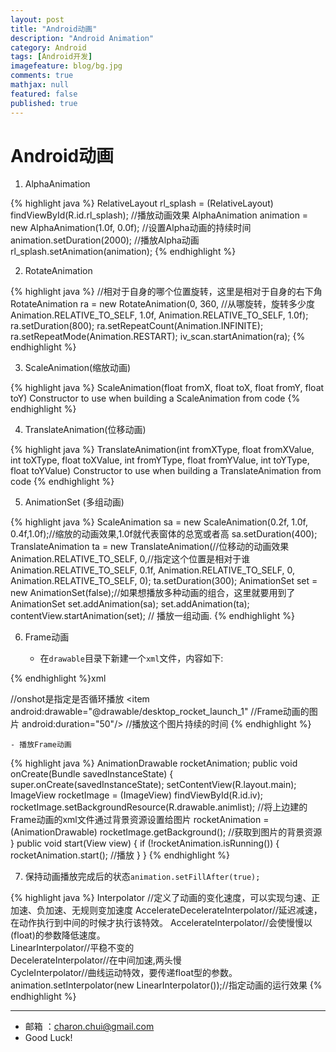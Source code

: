 ```yaml
---
layout: post
title: "Android动画"
description: "Android Animation"
category: Android
tags: [Android开发]
imagefeature: blog/bg.jpg
comments: true
mathjax: null
featured: false
published: true
---
```



Android动画
===

1. AlphaAnimation

{% highlight java %}
RelativeLayout rl_splash = (RelativeLayout) findViewById(R.id.rl_splash);
//播放动画效果
AlphaAnimation animation = new AlphaAnimation(1.0f, 0.0f);
//设置Alpha动画的持续时间
animation.setDuration(2000);
//播放Alpha动画
rl_splash.setAnimation(animation);
{% endhighlight %}

2. RotateAnimation

{% highlight java %}
//相对于自身的哪个位置旋转，这里是相对于自身的右下角
RotateAnimation ra = new RotateAnimation(0, 360,  //从哪旋转，旋转多少度
		Animation.RELATIVE_TO_SELF, 1.0f, Animation.RELATIVE_TO_SELF,
		1.0f);
ra.setDuration(800);
ra.setRepeatCount(Animation.INFINITE);
ra.setRepeatMode(Animation.RESTART);
iv_scan.startAnimation(ra);
 {% endhighlight %}
 
3. ScaleAnimation(缩放动画)    
     
{% highlight java %} 
ScaleAnimation(float fromX, float toX, float fromY, float toY) 
Constructor to use when building a ScaleAnimation from code
{% endhighlight %}

4. TranslateAnimation(位移动画)     
    
{% highlight java %}
TranslateAnimation(int fromXType, float fromXValue, int toXType, float toXValue, int fromYType, float fromYValue, int toYType, float toYValue) 
Constructor to use when building a TranslateAnimation from code
{% endhighlight %}

5. AnimationSet (多组动画)
    
{% highlight java %}
ScaleAnimation sa = new ScaleAnimation(0.2f, 1.0f, 0.4f,1.0f);//缩放的动画效果,1.0f就代表窗体的总宽或者高
sa.setDuration(400);
TranslateAnimation ta = new TranslateAnimation(//位移动的动画效果
		  Animation.RELATIVE_TO_SELF, 0,//指定这个位置是相对于谁
		  Animation.RELATIVE_TO_SELF, 0.1f,
		  Animation.RELATIVE_TO_SELF, 0,
		  Animation.RELATIVE_TO_SELF, 0);
ta.setDuration(300);
AnimationSet set = new AnimationSet(false);//如果想播放多种动画的组合，这里就要用到了AnimationSet
set.addAnimation(sa);
set.addAnimation(ta);
contentView.startAnimation(set); // 播放一组动画. 
{% endhighlight %}

6. Frame动画    

    - 在`drawable`目录下新建一个`xml`文件，内容如下:
    
{% endhighlight %}xml
<?xml version="1.0" encoding="utf-8"?>
<animation-list xmlns:android="http://schemas.android.com/apk/res/android"
	android:oneshot="true" > //onshot是指定是否循环播放
	<item
		android:drawable="@drawable/desktop_rocket_launch_1"  //Frame动画的图片
		android:duration="50"/> //播放这个图片持续的时间
	<item
		android:drawable="@drawable/desktop_rocket_launch_2"
		android:duration="100"/>
</animation-list>
{% endhighlight %}

    - 播放Frame动画
    
{% highlight java %}
AnimationDrawable rocketAnimation;
public void onCreate(Bundle savedInstanceState) {
	  super.onCreate(savedInstanceState);
	  setContentView(R.layout.main);
	  ImageView rocketImage = (ImageView) findViewById(R.id.iv);
	  rocketImage.setBackgroundResource(R.drawable.animlist); //将上边建的Frame动画的xml文件通过背景资源设置给图片
	  rocketAnimation = (AnimationDrawable) rocketImage.getBackground();  //获取到图片的背景资源
}
public void start(View view) {
	  if (!rocketAnimation.isRunning()) {
		   rocketAnimation.start();  //播放
	  }
}
{% endhighlight %}
        
7. 保持动画播放完成后的状态`animation.setFillAfter(true);`   

{% highlight java %}
Interpolator //定义了动画的变化速度，可以实现匀速、正加速、负加速、无规则变加速度
AccelerateDecelerateInterpolator//延迟减速，在动作执行到中间的时候才执行该特效。
AccelerateInterpolator//会使慢慢以(float)的参数降低速度。    
LinearInterpolator//平稳不变的    
DecelerateInterpolator//在中间加速,两头慢    
CycleInterpolator//曲线运动特效，要传递float型的参数。     
animation.setInterpolator(new LinearInterpolator());//指定动画的运行效果
{% endhighlight %}
    
---

- 邮箱 ：charon.chui@gmail.com  
- Good Luck! 

